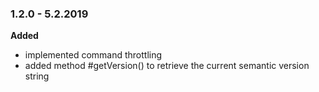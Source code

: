### 1.2.0 - 5.2.2019

__Added__
* implemented command throttling
* added method #getVersion() to retrieve the current semantic version string